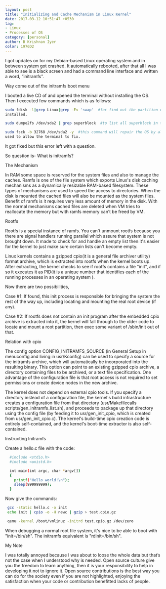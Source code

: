 ```yaml
---
layout: post
title: "Initializing and Cache Mechanism in Linux Kernel"
date: 2017-03-12 10:51:47 +0530
tag:
- Linux
- Processes of OS
category: [personal]
author: B Krishnan Iyer
color: 1976D2
---
```

I got updates on for my Debian-based Linux operating system and in between system got crashed. It
automatically rebooted, after that all I was able to see is a black screen and had a command line interface
and written a word, “initramfs”.

Way come out of the initramfs boot menu

I booted a live CD of and opened the terminal without installing the OS. Then I executed few commands which
is as follows:
```sh
sudo fdisk -l|grep Linux|grep -Ev 'swap'  #for find out the partition drive in which the crashed OS is
installed.

sudo dumpe2fs /dev/sda2 | grep superblock  #to list all superblock in the partition.

sudo fsck -b 32768 /dev/sda2 -y  #this command will repair the OS by alternate superblock and ‘y’ flag is
used to allow the terminal to fix.
```
It got fixed but this error left with a question.

So question is- What is initramfs?

The Mechanism

In RAM some space is reserved for the system files and also to manage the caches. Ramfs is one of the file
system which exports Linux's disk caching mechanisms as a dynamically resizable RAM-based filesystem. These
types of mechanisms are used to speed the access to directories. When the disk is mounted the cached files
will also be mounted as the system files. Benefit of ramfs is it requires very less amount of memory in the
disk. With the normal mechanisms cached files are deleted when VM tries to reallocate the memory but with
ramfs memory can’t be freed by VM.

Rootfs

Rootfs is a special instance of ramfs. You can't unmount rootfs because you there are signal handlers
running parallel which assure that system is not brought down. It made to check for and handle an empty list
then it's easier for the kernel to just make sure certain lists can't become empty.

Linux kernels contains a gzipped cpio(it is a general file archiver utility) format archive, which is
extracted into rootfs when the kernel boots up.  After extracting, the kernel checks to see if rootfs
contains a file "init", and if so it executes it as PID(it is a unique number that identifies each of the
running processes in an operating system ).

Now there are two possibilities,

Case #1:  If found, this init process is responsible for bringing the system the rest of the way up,
including locating and mounting the real root device (if any).

Case #2: If rootfs does not contain an init program after the embedded cpio archive is extracted into it,
the kernel will fall through to the older code to locate and mount a root partition, then exec some variant
of /sbin/init out of that.

Relation with cpio

The config option CONFIG_INITRAMFS_SOURCE (in General Setup in menuconfig and living in usr/Kconfig) can be
used to specify a source for the initramfs archive, which will automatically be incorporated into the
resulting binary.  This option can point to an existing gzipped cpio archive, a directory containing files
to be archived, or a text file specification. One advantage of the configuration file is that root access is
not required to set permissions or create device nodes in the new archive.

The kernel does not depend on external cpio tools.  If you specify a directory instead of a configuration
file, the kernel's build infrastructure creates a configuration file from that directory (usr/Makefilecalls
scripts/gen_initramfs_list.sh), and proceeds to package up that directory using the config file (by feeding
it to usr/gen_init_cpio, which is created from usr/gen_init_cpio.c).  The kernel's build-time cpio
creation code is entirely self-contained, and the kernel's boot-time extractor is also self-contained.


Instructing  Initramfs

  Create a hello.c file with the code:
```sh
  #include <stdio.h>
  #include <unistd.h>

  int main(int argc, char *argv[])
  {
    printf("Hello world!\n");
    sleep(999999999);
  }
```
Now give the commands:
```sh
 gcc -static hello.c -o init
 echo init | cpio -o -H newc | gzip > test.cpio.gz

 qemu -kernel /boot/vmlinuz -initrd test.cpio.gz /dev/zero

```
When debugging a normal root file system, it's nice to be able to boot with "init=/bin/sh".  The initramfs
equivalent is "rdinit=/bin/sh".

My Note

I was totally annoyed because I was about to loose the whole data but that’s not the case when I understood
why is needed. Open source culture give you the freedom to learn anything, then it is your responsibility
to help in developing it not to ignore it. Open source contributions is the best way you can do for the
society even if you are not highlighted, enjoying the satisfaction when your code or contribution
benefitted lacks of people.
